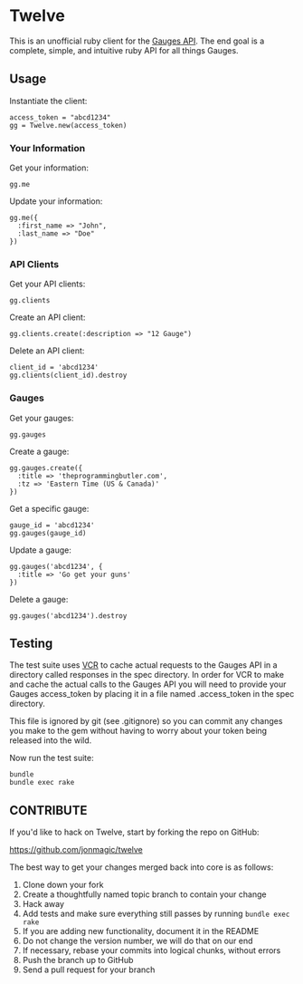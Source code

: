 Twelve
==================

This is an unofficial ruby client for the [Gauges API](http://get.gaug.es/documentation/api/). The end goal is a complete, simple, and intuitive ruby API for all things Gauges.

Usage
-----

Instantiate the client:

    access_token = "abcd1234"
    gg = Twelve.new(access_token)

### Your Information

Get your information:

    gg.me

Update your information:

    gg.me({
      :first_name => "John",
      :last_name => "Doe"
    })

### API Clients

Get your API clients:

    gg.clients

Create an API client:

    gg.clients.create(:description => "12 Gauge")

Delete an API client:

    client_id = 'abcd1234'
    gg.clients(client_id).destroy

### Gauges

Get your gauges:

    gg.gauges

Create a gauge:

    gg.gauges.create({
      :title => 'theprogrammingbutler.com',
      :tz => 'Eastern Time (US & Canada)'
    })

Get a specific gauge:

    gauge_id = 'abcd1234'
    gg.gauges(gauge_id)

Update a gauge:

    gg.gauges('abcd1234', {
      :title => 'Go get your guns'
    })

Delete a gauge:

    gg.gauges('abcd1234').destroy

Testing
-------

The test suite uses [VCR](https://github.com/myronmarston/vcr) to cache actual requests to the Gauges API in a directory called responses in the spec directory. In order for VCR to make and cache the actual calls to the Gauges API you will need to provide your Gauges access_token by placing it in a file named .access_token in the spec directory.

This file is ignored by git (see .gitignore) so you can commit any changes you make to the gem without having to worry about your token being released into the wild.

Now run the test suite:

    bundle
    bundle exec rake

CONTRIBUTE
----------

If you'd like to hack on Twelve, start by forking the repo on GitHub:

https://github.com/jonmagic/twelve

The best way to get your changes merged back into core is as follows:

1. Clone down your fork
1. Create a thoughtfully named topic branch to contain your change
1. Hack away
1. Add tests and make sure everything still passes by running `bundle exec rake`
1. If you are adding new functionality, document it in the README
1. Do not change the version number, we will do that on our end
1. If necessary, rebase your commits into logical chunks, without errors
1. Push the branch up to GitHub
1. Send a pull request for your branch